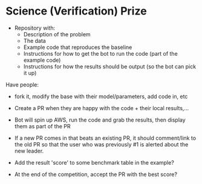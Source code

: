 Science (Verification) Prize
============================

* Repository with:
	- Description of the problem
	- The data
	- Example code that reproduces the baseline
	- Instructions for how to get the bot to run the code (part of the example code)
	- Instructions for how the results should be output (so the bot can pick it up)

Have people:
* fork it, modify the base with their model/parameters, add code in, etc
* Create a PR when they are happy with the code + their local results,...
* Bot will spin up AWS, run the code and grab the results, then display them as part of the PR
* If a new PR comes in that beats an existing PR, it should comment/link to the old PR so that
  the user who was previously #1 is alerted about the new leader.

* Add the result 'score' to some benchmark table in the example?
* At the end of the competition, accept the PR with the best score?

